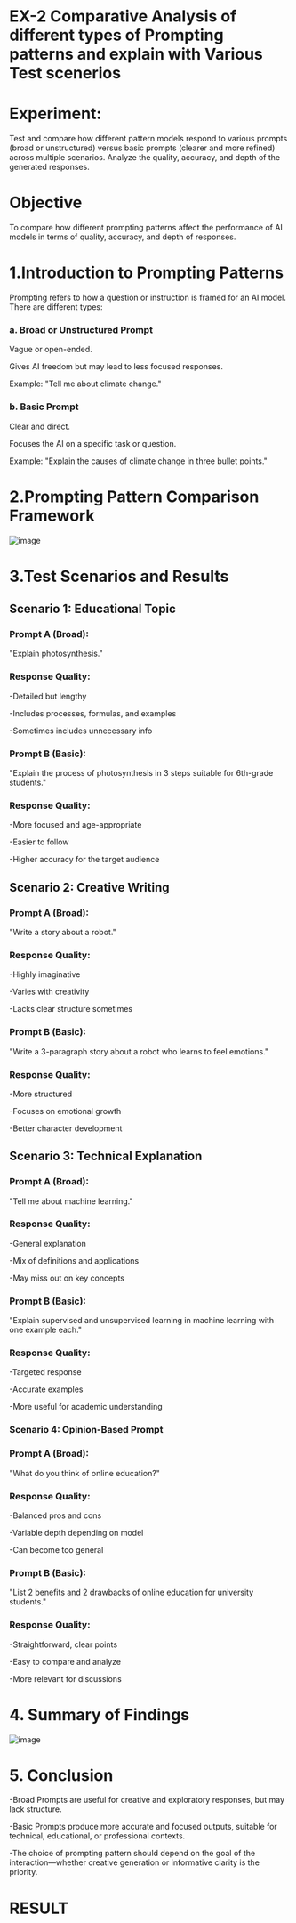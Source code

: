 # EX-2 Comparative Analysis of different types of Prompting patterns and explain with Various Test scenerios

# Experiment:
Test and compare how different pattern models respond to various prompts (broad or unstructured) versus basic prompts (clearer and more refined) across multiple scenarios. 
     Analyze the quality, accuracy, and depth of the generated responses.

# Objective
To compare how different prompting patterns affect the performance of AI models in terms of quality, accuracy, and depth of responses.

# 1.Introduction to Prompting Patterns

Prompting refers to how a question or instruction is framed for an AI model. There are different types:

### a. Broad or Unstructured Prompt

Vague or open-ended.


Gives AI freedom but may lead to less focused responses.


Example: "Tell me about climate change."

### b. Basic Prompt

Clear and direct.


Focuses the AI on a specific task or question.


Example: "Explain the causes of climate change in three bullet points."














# 2.Prompting Pattern Comparison Framework


![image](https://github.com/user-attachments/assets/89c46e03-104b-4536-9f0d-c8a8fec3b359)







# 3.Test Scenarios and Results

## Scenario 1: Educational Topic

### Prompt A (Broad):
"Explain photosynthesis."

### Response Quality:

-Detailed but lengthy


-Includes processes, formulas, and examples


-Sometimes includes unnecessary info

### Prompt B (Basic):

"Explain the process of photosynthesis in 3 steps suitable for 6th-grade students."

### Response Quality:

-More focused and age-appropriate


-Easier to follow


-Higher accuracy for the target audience



## Scenario 2: Creative Writing

### Prompt A (Broad):

"Write a story about a robot."

### Response Quality:

-Highly imaginative


-Varies with creativity


-Lacks clear structure sometimes

### Prompt B (Basic):

"Write a 3-paragraph story about a robot who learns to feel emotions."

### Response Quality:

-More structured


-Focuses on emotional growth


-Better character development


## Scenario 3: Technical Explanation

### Prompt A (Broad):

"Tell me about machine learning."

### Response Quality:

-General explanation


-Mix of definitions and applications


-May miss out on key concepts

### Prompt B (Basic):

"Explain supervised and unsupervised learning in machine learning with one example each."

### Response Quality:

-Targeted response


-Accurate examples


-More useful for academic understanding


### Scenario 4: Opinion-Based Prompt

### Prompt A (Broad):

"What do you think of online education?"

### Response Quality:

-Balanced pros and cons


-Variable depth depending on model


-Can become too general

### Prompt B (Basic):

"List 2 benefits and 2 drawbacks of online education for university students."

### Response Quality:

-Straightforward, clear points


-Easy to compare and analyze


-More relevant for discussions




# 4. Summary of Findings


![image](https://github.com/user-attachments/assets/36c87368-4c9e-4693-87bc-f356b1c28cee)




# 5. Conclusion

-Broad Prompts are useful for creative and exploratory responses, but may lack structure.


-Basic Prompts produce more accurate and focused outputs, suitable for technical, educational, or professional contexts.


-The choice of prompting pattern should depend on the goal of the interaction—whether creative generation or informative clarity is the priority.




# RESULT
